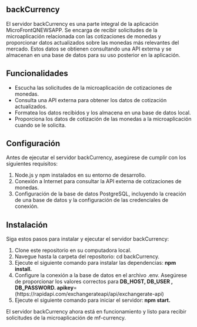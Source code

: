 ## backCurrency
El servidor backCurrency es una parte integral de la aplicación MicroFrontQNEWSAPP. Se encarga de recibir solicitudes de la microaplicación relacionada con las cotizaciones de monedas y proporcionar datos actualizados sobre las monedas más relevantes del mercado.
Estos datos se obtienen consultando una API externa y se almacenan en una base de datos para su uso posterior en la aplicación.

## Funcionalidades
<ul>
<li>  
Escucha las solicitudes de la microaplicación de cotizaciones de monedas.
</li>
  <li>
Consulta una API externa para obtener los datos de cotización actualizados.
  </li>
  <li>
Formatea los datos recibidos y los almacena en una base de datos local.
  </li>
  <li>
Proporciona los datos de cotización de las monedas a la microaplicación cuando se le solicita.
  </li>
</ul>

## Configuración
Antes de ejecutar el servidor backCurrency, asegúrese de cumplir con los siguientes requisitos:
<ol>
  <li>
Node.js y npm instalados en su entorno de desarrollo.
  </li>
  <li>
Conexión a Internet para consultar la API externa de cotizaciones de monedas.
  </li>
  <li>
Configuración de la base de datos PostgreSQL, incluyendo la creación de una base de datos y la configuración de las credenciales de conexión.
  </li>
</ol>

## Instalación
Siga estos pasos para instalar y ejecutar el servidor backCurrency:
<ol>
  <li>
Clone este repositorio en su computadora local.
  </li>
  <li>
Navegue hasta la carpeta del repositorio: cd backCurrency.
</li>
  <li>
Ejecute el siguiente comando para instalar las dependencias: <strong>npm install.
  </strong></li>
  <li>
Configure la conexión a la base de datos en el archivo .env. Asegúrese de proporcionar los valores correctos para <strong> DB_HOST, DB_USER , DB_PASSWORD.
apikey</strong>=(https://rapidapi.com/exchangerateapi/api/exchangerate-api) 
  </li>
  <li>
Ejecute el siguiente comando para iniciar el servidor:<strong> npm start.
  </strong></li>
</ol>

El servidor backCurrency ahora está en funcionamiento y listo para recibir solicitudes de la microaplicación de mf-currency.
